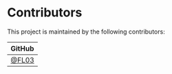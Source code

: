 # Contributors

This project is maintained by the following contributors:

| GitHub                            |
| :-------------------------------- |
| [@FL03](https://github.com/FL03)  |
